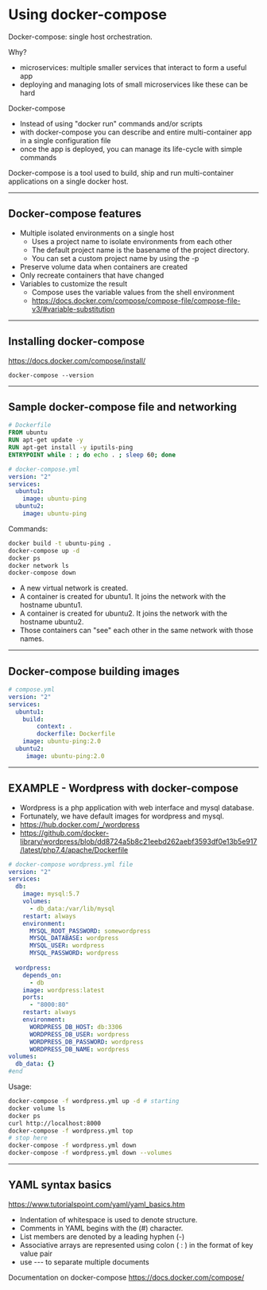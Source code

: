 # Using docker-compose

Docker-compose: single host orchestration.

Why?
- microservices: multiple smaller services that interact to form a useful app
- deploying and managing lots of small microservices like these can be hard

Docker-compose

- Instead of using "docker run" commands and/or scripts
- with docker-compose you can describe and entire multi-container app in a single configuration file
- once the app is deployed, you can manage its life-cycle with simple commands

Docker-compose is a tool used to build, ship and run multi-container applications on a single docker host.

---

## Docker-compose features

- Multiple isolated environments on a single host
  - Uses a project name to isolate environments from each other
  - The default project name is the basename of the project directory.
  - You can set a custom project name by using the -p
- Preserve volume data when containers are created
- Only recreate containers that have changed
- Variables to customize the result
  - Compose uses the variable values from the shell environment
  - https://docs.docker.com/compose/compose-file/compose-file-v3/#variable-substitution 

---

## Installing docker-compose

https://docs.docker.com/compose/install/

```
docker-compose --version
```

---

## Sample docker-compose file and networking

```Dockerfile
# Dockerfile
FROM ubuntu
RUN apt-get update -y
RUN apt-get install -y iputils-ping
ENTRYPOINT while : ; do echo . ; sleep 60; done
```

```yaml
# docker-compose.yml
version: "2"
services:
  ubuntu1:
    image: ubuntu-ping
  ubuntu2:
    image: ubuntu-ping
```

Commands:
```sh
docker build -t ubuntu-ping .
docker-compose up -d
docker ps
docker network ls
docker-compose down
```

- A new virtual network is created.
- A container is created for ubuntu1. It joins the network with the hostname ubuntu1.
- A container is created for ubuntu2. It joins the network with the hostname ubuntu2.
- Those containers can "see" each other in the same network with those names.

---

## Docker-compose building images
```yaml
# compose.yml
version: "2"
services:
  ubuntu1:
    build:
        context: .
        dockerfile: Dockerfile
    image: ubuntu-ping:2.0
  ubuntu2:
     image: ubuntu-ping:2.0
```

---

## EXAMPLE - Wordpress with docker-compose

- Wordpress is a php application with web interface and mysql database. 
- Fortunately, we have  default images for wordpress and mysql.
- https://hub.docker.com/_/wordpress
- https://github.com/docker-library/wordpress/blob/dd8724a5b8c21eebd262aebf3593df0e13b5e917/latest/php7.4/apache/Dockerfile

```yaml
# docker-compose wordpress.yml file
version: "2"
services:
  db:
    image: mysql:5.7
    volumes:
      - db_data:/var/lib/mysql
    restart: always
    environment:
      MYSQL_ROOT_PASSWORD: somewordpress
      MYSQL_DATABASE: wordpress
      MYSQL_USER: wordpress
      MYSQL_PASSWORD: wordpress
    
  wordpress:
    depends_on:
      - db
    image: wordpress:latest
    ports:
      - "8000:80"
    restart: always
    environment:
      WORDPRESS_DB_HOST: db:3306
      WORDPRESS_DB_USER: wordpress
      WORDPRESS_DB_PASSWORD: wordpress
      WORDPRESS_DB_NAME: wordpress
volumes:
  db_data: {}
#end
```

Usage:
```sh
docker-compose -f wordpress.yml up -d # starting
docker volume ls
docker ps
curl http://localhost:8000
docker-compose -f wordpress.yml top
# stop here
docker-compose -f wordpress.yml down
docker-compose -f wordpress.yml down --volumes
```

---

## YAML syntax basics
https://www.tutorialspoint.com/yaml/yaml_basics.htm

- Indentation of whitespace is used to denote structure.
- Comments in YAML begins with the (#) character.
- List members are denoted by a leading hyphen (-)
- Associative arrays are represented using colon ( : ) in the format of key value pair
- use --- to separate multiple documents 



Documentation on docker-compose https://docs.docker.com/compose/



